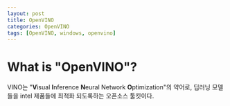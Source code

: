 ```yaml
---
layout: post
title: OpenVINO
categories: OpenVINO
tags: [OpenVINO, windows, openvino]
---
```


# What is "OpenVINO"?
VINO는 "<b>V</b>isual <b>I</b>nference <b>N</b>eural Network <b>O</b>ptimization"의 약어로, 딥러닝 모델들을 intel 제품들에 최적화 되도록하는 오픈소스 툴킷이다.